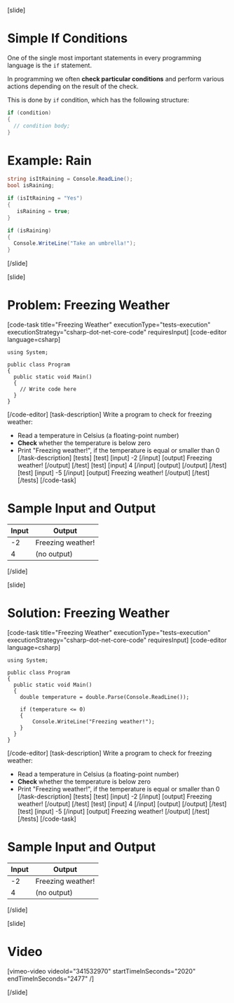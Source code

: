 [slide]
# Simple If Conditions
One of the single most important statements in every programming language is the `if` statement. 

In programming we often **check particular conditions** and perform various actions depending on the result of the check. 

This is done by `if` condition, which has the following structure:
```csharp
if (condition) 
{
  // condition body;
}
```
# Example: Rain
```csharp
string isItRaining = Console.ReadLine();
bool isRaining;

if (isItRaining = "Yes")
{
   isRaining = true;
}

if (isRaining)
{
  Console.WriteLine("Take an umbrella!");
}
```
[/slide]

[slide]
# Problem: Freezing Weather
[code-task title="Freezing Weather" executionType="tests-execution" executionStrategy="csharp-dot-net-core-code" requiresInput]
[code-editor language=csharp]
```
using System;

public class Program
{
  public static void Main()
  {
    // Write code here
  }
}
```
[/code-editor]
[task-description]
Write a program to check for freezing weather:

  * Read a temperature in Celsius (a floating-point number)
  * **Check** whether the temperature is below zero
  * Print "Freezing weather!", if the temperature is equal or smaller than 0
[/task-description]
[tests]
[test]
[input]
-2
[/input]
[output]
Freezing weather!
[/output]
[/test]
[test]
[input]
4
[/input]
[output]
[/output]
[/test]
[test]
[input]
-5
[/input]
[output]
Freezing weather!
[/output]
[/test]
[/tests]
[/code-task]

# Sample Input and Output
|Input|Output|
|-----|------|
|-2|Freezing weather!|
|4|(no output)|
[/slide]

[slide]
# Solution: Freezing Weather
[code-task title="Freezing Weather" executionType="tests-execution" executionStrategy="csharp-dot-net-core-code" requiresInput]
[code-editor language=csharp]
```
using System;

public class Program
{
  public static void Main()
  {
    double temperature = double.Parse(Console.ReadLine());

    if (temperature <= 0)
    {
        Console.WriteLine("Freezing weather!");
    }
  }
}
```
[/code-editor]
[task-description]
Write a program to check for freezing weather:

  * Read a temperature in Celsius (a floating-point number)
  * **Check** whether the temperature is below zero
  * Print "Freezing weather!", if the temperature is equal or smaller than 0
[/task-description]
[tests]
[test]
[input]
-2
[/input]
[output]
Freezing weather!
[/output]
[/test]
[test]
[input]
4
[/input]
[output]
[/output]
[/test]
[test]
[input]
-5
[/input]
[output]
Freezing weather!
[/output]
[/test]
[/tests]
[/code-task]

# Sample Input and Output
|Input|Output|
|-----|------|
|-2|Freezing weather!|
|4|(no output)|
[/slide]

[slide]
# Video

[vimeo-video videoId="341532970" startTimeInSeconds="2020" endTimeInSeconds="2477" /]

[/slide]